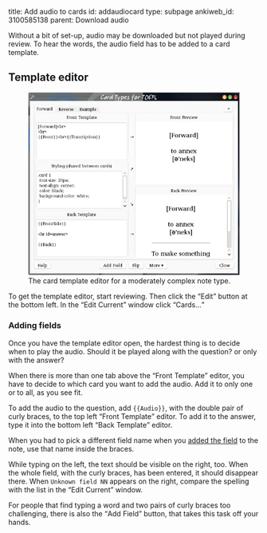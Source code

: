 title: Add audio to cards
id: addaudiocard
type: subpage
ankiweb_id: 3100585138
parent: Download audio

Without a bit of set-up, audio may be downloaded but not played during
review. To hear the words, the audio field has to be added to a card
template.


## Template editor

<figure>
<img src="images/card_types.png" alt="Window with tabs reading Forward
Reverse Example at the top. The left of the main area is split in
three parts, Front template, Styling and Back template. The right is
split in two: Front preview and Back preview.">
<figcaption>The card template editor for a moderately complex note
type.</figcaption>
</figure>
To get the template editor, start reviewing. Then click the
<q>Edit</q> button at the bottom left. In the <q>Edit Current</q>
window click <q>Cards...</q>


### Adding fields

Once you have the template editor open, the hardest thing is to decide
when to play the audio. Should it be played along with the question?
or only with the answer?

When there is more than one tab above the <q>Front Template</q> editor, you
have to decide to which card you want to add the audio. Add it to
only one or to all, as you see fit.


To add the audio to the question, add `{{Audio}}`, with the double pair
of curly braces, to the top left <q>Front Template</q> editor. To add it to
the answer, type it into the bottom left <q>Back Template</q> editor.

When you had to pick a different field name when you
[added the field](Add%20audio%20field.html) to the note, use that name
inside the braces.

While typing on the left, the text should be visible on the right,
too. When the whole field, with the curly braces, has been entered, it
should disappear there. When `Unknown field NN` appears on the right,
compare the spelling with the list in the <q>Edit Current</q> window.

For people that find typing a word and two pairs of curly braces too
challenging, there is also the <q>Add Field</q> button, that takes this
task off your hands.
